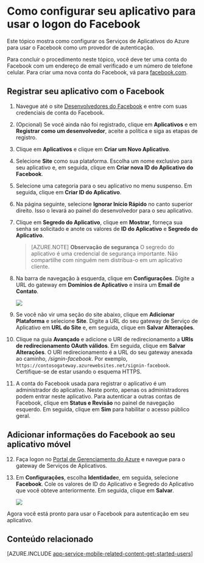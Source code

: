 ﻿<properties 
	pageTitle="Como configurar a autenticação do Facebook para seu aplicativo de Serviços de Aplicativos"
	description="Saiba como configurar a autenticação do Facebook para seu aplicativo de Serviços de Aplicativos." 
	services="app-service\mobile" 
	documentationCenter="" 
	authors="mattchenderson,ggailey777" 
	manager="dwrede" 
	editor=""/>

<tags 
	ms.service="app-service-mobile" 
	ms.workload="mobile" 
	ms.tgt_pltfrm="na" 
	ms.devlang="multiple" 
	ms.topic="article" 
	ms.date="02/19/2015" 
	ms.author="mahender"/>

# Como configurar seu aplicativo para usar o logon do Facebook

Este tópico mostra como configurar os Serviços de Aplicativos do Azure para usar o Facebook como um provedor de autenticação. 
	
Para concluir o procedimento neste tópico, você deve ter uma conta do Facebook com um endereço de email verificado e um número de telefone celular.  Para criar uma nova conta do Facebook, vá para [facebook.com].

## <a name="register"> </a>Registrar seu aplicativo com o Facebook

1. Navegue até o site [Desenvolvedores do Facebook] e entre com suas credenciais de conta do Facebook.

2. (Opcional) Se você ainda não foi registrado, clique em **Aplicativos** e em **Registrar como um desenvolvedor**, aceite a política e siga as etapas de registro. 

3. Clique em **Aplicativos** e clique em **Criar um Novo Aplicativo**.

4. Selecione **Site** como sua plataforma.  Escolha um nome exclusivo para seu aplicativo e, em seguida, clique em **Criar nova ID do Aplicativo do Facebook**.

5. Selecione uma categoria para o seu aplicativo no menu suspenso.  Em seguida, clique em **Criar ID do Aplicativo**.

6. Na página seguinte, selecione **Ignorar Início Rápido** no canto superior direito.  Isso o levará ao painel do desenvolvedor para o seu aplicativo.

7. Clique em **Segredo do Aplicativo**, clique em **Mostrar**, forneça sua senha se solicitado e anote os valores de **ID do Aplicativo** e **Segredo do Aplicativo**. 

	> [AZURE.NOTE] **Observação de segurança**
	O segredo do aplicativo é uma credencial de segurança importante.  Não compartilhe com ninguém nem distribua-o em um aplicativo cliente.

8. Na barra de navegação à esquerda, clique em **Configurações**.  Digite a URL do gateway em **Domínios de Aplicativo** e insira um **Email de Contato**.

    ![][0]

9. Se você não vir uma seção do site abaixo, clique em **Adicionar Plataforma** e selecione **Site**.  Digite a URL do seu gateway de Serviço de Aplicativo em **URL do Site** e, em seguida, clique em **Salvar Alterações**.

10. Clique na guia **Avançado** e adicione o URI de redirecionamento a **URIs de redirecionamento OAuth válidos**.  Em seguida, clique em **Salvar Alterações**.  O URI redirecionamento é a URL do seu gateway anexada ao caminho, _/signin-facebook_.  Por exemplo, `https://contosogateway.azurewebsites.net/signin-facebook`.  Certifique-se de estar usando o esquema HTTPS.

11. A conta do Facebook usada para registrar o aplicativo é um administrador do aplicativo.  Neste ponto, apenas os administradores podem entrar neste aplicativo.  Para autenticar a outras contas de Facebook, clique em **Status e Revisão** no painel de navegação esquerdo.  Em seguida, clique em **Sim** para habilitar o acesso público geral.


## <a name="secrets"> </a>Adicionar informações do Facebook ao seu aplicativo móvel


12. Faça logon no [Portal de Gerenciamento do Azure] e navegue para o gateway de Serviços de Aplicativos.

13. Em **Configurações**, escolha **Identidade**e, em seguida, selecione **Facebook**.  Cole os valores de ID do Aplicativo e Segredo do Aplicativo que você obteve anteriormente.  Em seguida, clique em **Salvar**.

    ![][1]

Agora você está pronto para usar o Facebook para autenticação em seu aplicativo.

## <a name="related-content"> </a>Conteúdo relacionado

[AZURE.INCLUDE [app-service-mobile-related-content-get-started-users](../includes/app-service-mobile-related-content-get-started-users.md)]

<!-- Images. -->
[0]: ./media/app-service-how-to-configure-facebook-authentication/app-service-facebook-dashboard.png
[1]: ./media/app-service-how-to-configure-facebook-authentication/app-service-facebook-settings.png

<!-- URLs. -->
[Desenvolvedores do Facebook]: http://go.microsoft.com/fwlink/p/?LinkId=268286
[facebook.com]: http://go.microsoft.com/fwlink/p/?LinkId=268285
[Introdução à autenticação]: /pt-br/develop/mobile/tutorials/get-started-with-users-dotnet/
[Portal de Gerenciamento do Azure]: https://portal.azure.com/

<!--HONumber=49-->